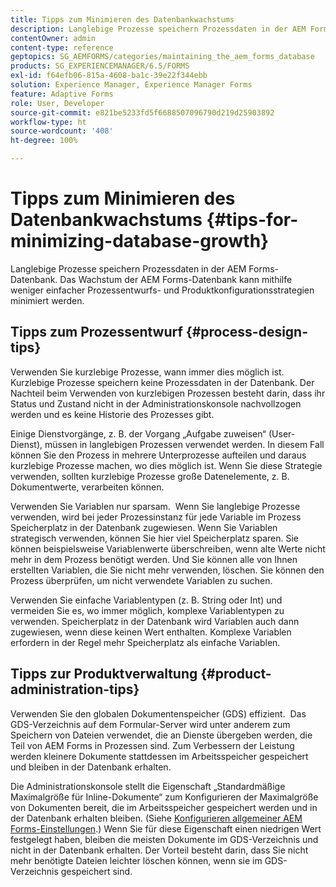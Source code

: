 ```yaml
---
title: Tipps zum Minimieren des Datenbankwachstums
description: Langlebige Prozesse speichern Prozessdaten in der AEM Forms-Datenbank. Das Wachstum der AEM Forms-Datenbank kann mithilfe weniger einfacher Prozessentwurfs- und Produktkonfigurationsstrategien minimiert werden.
contentOwner: admin
content-type: reference
geptopics: SG_AEMFORMS/categories/maintaining_the_aem_forms_database
products: SG_EXPERIENCEMANAGER/6.5/FORMS
exl-id: f64efb06-815a-4608-ba1c-39e22f344ebb
solution: Experience Manager, Experience Manager Forms
feature: Adaptive Forms
role: User, Developer
source-git-commit: e821be5233fd5f6688507096790d219d25903892
workflow-type: ht
source-wordcount: '408'
ht-degree: 100%

---
```


# Tipps zum Minimieren des Datenbankwachstums {#tips-for-minimizing-database-growth}

Langlebige Prozesse speichern Prozessdaten in der AEM Forms-Datenbank. Das Wachstum der AEM Forms-Datenbank kann mithilfe weniger einfacher Prozessentwurfs- und Produktkonfigurationsstrategien minimiert werden. 

## Tipps zum Prozessentwurf {#process-design-tips}

Verwenden Sie kurzlebige Prozesse, wann immer dies möglich ist. Kurzlebige Prozesse speichern keine Prozessdaten in der Datenbank. Der Nachteil beim Verwenden von kurzlebigen Prozessen besteht darin, dass ihr Status und Zustand nicht in der Administrationskonsole nachvollzogen werden und es keine Historie des Prozesses gibt.

Einige Dienstvorgänge, z. B. der Vorgang „Aufgabe zuweisen“ (User-Dienst), müssen in langlebigen Prozessen verwendet werden. In diesem Fall können Sie den Prozess in mehrere Unterprozesse aufteilen und daraus kurzlebige Prozesse machen, wo dies möglich ist. Wenn Sie diese Strategie verwenden, sollten kurzlebige Prozesse große Datenelemente, z. B. Dokumentwerte, verarbeiten können.

Verwenden Sie Variablen nur sparsam.  Wenn Sie langlebige Prozesse verwenden, wird bei jeder Prozessinstanz für jede Variable im Prozess Speicherplatz in der Datenbank zugewiesen. Wenn Sie Variablen strategisch verwenden, können Sie hier viel Speicherplatz sparen. Sie können beispielsweise Variablenwerte überschreiben, wenn alte Werte nicht mehr in dem Prozess benötigt werden. Und Sie können alle von Ihnen erstellten Variablen, die Sie nicht mehr verwenden, löschen. Sie können den Prozess überprüfen, um nicht verwendete Variablen zu suchen.

Verwenden Sie einfache Variablentypen (z. B. String oder Int) und vermeiden Sie es, wo immer möglich, komplexe Variablentypen zu verwenden. Speicherplatz in der Datenbank wird Variablen auch dann zugewiesen, wenn diese keinen Wert enthalten. Komplexe Variablen erfordern in der Regel mehr Speicherplatz als einfache Variablen.

## Tipps zur Produktverwaltung {#product-administration-tips}

Verwenden Sie den globalen Dokumentenspeicher (GDS) effizient.  Das GDS-Verzeichnis auf dem Formular-Server wird unter anderem zum Speichern von Dateien verwendet, die an Dienste übergeben werden, die Teil von AEM Forms in Prozessen sind. Zum Verbessern der Leistung werden kleinere Dokumente stattdessen im Arbeitsspeicher gespeichert und bleiben in der Datenbank erhalten.

Die Administrationskonsole stellt die Eigenschaft „Standardmäßige Maximalgröße für Inline-Dokumente“ zum Konfigurieren der Maximalgröße von Dokumenten bereit, die im Arbeitsspeicher gespeichert werden und in der Datenbank erhalten bleiben. (Siehe [Konfigurieren allgemeiner AEM Forms-Einstellungen](/help/forms/using/admin-help/configure-general-aem-forms-settings.md#configure-general-aem-forms-settings).) Wenn Sie für diese Eigenschaft einen niedrigen Wert festgelegt haben, bleiben die meisten Dokumente im GDS-Verzeichnis und nicht in der Datenbank erhalten. Der Vorteil besteht darin, dass Sie nicht mehr benötigte Dateien leichter löschen können, wenn sie im GDS-Verzeichnis gespeichert sind.
